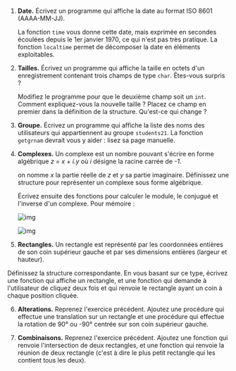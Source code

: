 1. **Date.** Écrivez un programme qui affiche la date au format ISO 8601 (AAAA-MM-JJ).

   La fonction `time` vous donne cette date, mais exprimée en secondes écoulées depuis le 1er janvier 1970, ce qui n'est pas très pratique. La fonction `localtime` permet de décomposer la date en éléments exploitables.

2. **Tailles.** Écrivez un programme qui affiche la taille en octets d'un enregistrement contenant trois champs de type `char`. Êtes-vous surpris ?

   Modifiez le programme pour que le deuxième champ soit un `int`. Comment expliquez-vous la nouvelle taille ? Placez ce champ en premier dans la définition de la structure. Qu'est-ce qui change ?

3. **Groupe.** Écrivez un programme qui affiche la liste des noms des utilisateurs qui appartiennent au groupe `students21`. La fonction `getgrnam` devrait vous y aider : lisez sa page manuelle.

4. **Complexes.** Un complexe est un nombre pouvant s'écrire en forme algébrique *z = x + i.y* où *i* désigne la racine carrée de *-1*.

   on nomme *x* la partie réelle de *z* et *y* sa partie imaginaire. Définissez une structure pour représenter un complexe sous forme algébrique.

   Écrivez ensuite des fonctions pour calculer le module, le conjugué et l'inverse d'un complexe. Pour mémoire :

   ![img](http://www.iut-fbleau.fr/sitebp/apl12/structures/module.png)

   ![img](http://www.iut-fbleau.fr/sitebp/apl12/structures/conjugue.png)

5.  **Rectangles.** Un rectangle est représenté par les coordonnées entières de son coin supérieur gauche et par ses dimensions entières (largeur et hauteur).

   Définissez la structure correspondante. En vous basant sur ce type, écrivez une fonction qui affiche un rectangle, et une fonction qui demande à l'utilisateur de cliquez deux fois et qui renvoie le rectangle ayant un coin à chaque position cliquée.

6.  **Alterations.** Reprenez l'exercice précédent. Ajoutez une procédure qui effectue une translation sur un rectangle et une procédure qui effectue la rotation de 90° ou -90° centrée sur son coin supérieur gauche.

7.  **Combinaisons.** Reprenez l'exercice précédent. Ajoutez une fonction qui renvoie l'intersection de deux rectangles, et une fonction qui renvoie la réunion de deux rectangle (c'est à dire le plus petit rectangle qui les contient tous les deux).